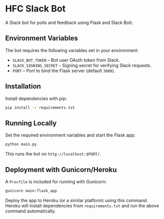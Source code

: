 # HFC Slack Bot

A Slack bot for polls and feedback using Flask and Slack Bolt.

## Environment Variables

The bot requires the following variables set in your environment:

- `SLACK_BOT_TOKEN` – Bot user OAuth token from Slack.
- `SLACK_SIGNING_SECRET` – Signing secret for verifying Slack requests.
- `PORT` – Port to bind the Flask server (default `3000`).

## Installation

Install dependencies with pip:

```bash
pip install -r requirements.txt
```

## Running Locally

Set the required environment variables and start the Flask app:

```bash
python main.py
```

This runs the bot on `http://localhost:$PORT/`.

## Deployment with Gunicorn/Heroku

A `Procfile` is included for running with Gunicorn:

```bash
gunicorn main:flask_app
```

Deploy the app to Heroku (or a similar platform) using this command. Heroku will install dependencies from `requirements.txt` and run the above command automatically.

